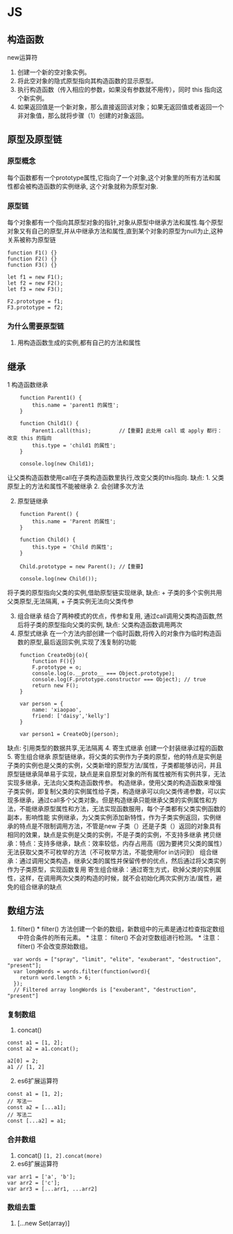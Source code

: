 # JS
## 构造函数
new运算符
1. 创建一个新的空对象实例。
2. 将此空对象的隐式原型指向其构造函数的显示原型。
3. 执行构造函数（传入相应的参数，如果没有参数就不用传），同时 this 指向这个新实例。
4. 如果返回值是一个新对象，那么直接返回该对象；如果无返回值或者返回一个非对象值，那么就将步骤（1）创建的对象返回。
## 原型及原型链
### 原型概念
每个函数都有一个prototype属性,它指向了一个对象,这个对象里的所有方法和属性都会被构造函数的实例继承, 这个对象就称为原型对象.
### 原型链
每个对象都有一个指向其原型对象的指针,对象从原型中继承方法和属性.每个原型对象又有自己的原型,并从中继承方法和属性,直到某个对象的原型为null为止,这种关系被称为原型链
````
function F1() {}
function F2() {}
function F3() {}

let f1 = new F1();
let f2 = new F2();
let f3 = new F3();

F2.prototype = f1;
F3.prototype = f2;

````
### 为什么需要原型链
1. 用构造函数生成的实例,都有自己的方法和属性

## 继承
1 构造函数继承
````
    function Parent1() {
        this.name = 'parent1 的属性';
    }

    function Child1() {
        Parent1.call(this);         //【重要】此处用 call 或 apply 都行：改变 this 的指向
        this.type = 'child1 的属性';
    }

    console.log(new Child1);
````
让父类构造函数使用call在子类构造函数里执行,改变父类的this指向. 
缺点: 1. 父类原型上的方法和属性不能被继承
      2. 会创建多次方法

2. 原型链继承
````
    function Parent() {
        this.name = 'Parent 的属性';
    }

    function Child() {
        this.type = 'Child 的属性';
    }

    Child.prototype = new Parent(); //【重要】

    console.log(new Child());
````
将子类的原型指向父类的实例,借助原型链实现继承,
缺点:
    + 子类的多个实例共用父类原型,无法隔离,
    + 子类实例无法向父类传参

3. 组合继承 结合了两种模式的优点，传参和复用, 通过call调用父类构造函数,然后将子类的原型指向父类的实例,
缺点: 父类构造函数调用两次
4. 原型式继承 在一个方法内部创建一个临时函数,将传入的对象作为临时构造函数的原型,最后返回实例,实现了浅复制的功能
````
    function CreateObj(o){
        function F(){}
        F.prototype = o;
        console.log(o.__proto__ === Object.prototype);
        console.log(F.prototype.constructor === Object); // true
        return new F();
    }

    var person = {
        name: 'xiaopao',
        friend: ['daisy','kelly']
    }

    var person1 = CreateObj(person);
````
缺点: 引用类型的数据共享,无法隔离
4. 寄生式继承 创建一个封装继承过程的函数
5. 寄生组合继承
原型链继承，将父类的实例作为子类的原型，他的特点是实例是子类的实例也是父类的实例，父类新增的原型方法/属性，子类都能够访问，并且原型链继承简单易于实现，缺点是来自原型对象的所有属性被所有实例共享，无法实现多继承，无法向父类构造函数传参。
构造继承，使用父类的构造函数来增强子类实例，即复制父类的实例属性给子类，构造继承可以向父类传递参数，可以实现多继承，通过call多个父类对象。但是构造继承只能继承父类的实例属性和方法，不能继承原型属性和方法，无法实现函数服用，每个子类都有父类实例函数的副本，影响性能
实例继承，为父类实例添加新特性，作为子类实例返回，实例继承的特点是不限制调用方法，不管是new 子类（）还是子类（）返回的对象具有相同的效果，缺点是实例是父类的实例，不是子类的实例，不支持多继承
拷贝继承：特点：支持多继承，缺点：效率较低，内存占用高（因为要拷贝父类的属性）无法获取父类不可枚举的方法（不可枚举方法，不能使用for in访问到）
组合继承：通过调用父类构造，继承父类的属性并保留传参的优点，然后通过将父类实例作为子类原型，实现函数复用
寄生组合继承：通过寄生方式，砍掉父类的实例属性，这样，在调用两次父类的构造的时候，就不会初始化两次实例方法/属性，避免的组合继承的缺点
## 数组方法
  1. filter()
    * filter() 方法创建一个新的数组，新数组中的元素是通过检查指定数组中符合条件的所有元素。
    * 注意： filter() 不会对空数组进行检测。
    * 注意： filter() 不会改变原始数组。
  ```
    var words = ["spray", "limit", "elite", "exuberant", "destruction", "present"];
    var longWords = words.filter(function(word){
      return word.length > 6;
    });
    // Filtered array longWords is ["exuberant", "destruction", "present"]
  ```

### 复制数组
  1. concat()
  ```
  const a1 = [1, 2];
  const a2 = a1.concat();

  a2[0] = 2;
  a1 // [1, 2]
  ```
  2. es6扩展运算符
  ```
  const a1 = [1, 2];
  // 写法一
  const a2 = [...a1];
  // 写法二
  const [...a2] = a1;
  ```
### 合并数组
  1. concat()
     `[1, 2].concat(more)`
  2. es6扩展运算符
  ```
  var arr1 = ['a', 'b'];
  var arr2 = ['c'];
  var arr3 = [...arr1, ...arr2]
  ```
### 数组去重
  1. [...new Set(array)]
